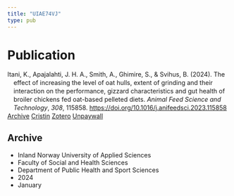 ```yaml
---
title: "UIAE74VJ"
type: pub
---
```

<h1>Publication</h1>
<article id="csl-bib-container-UIAE74VJ" class="csl-bib-container">
  <div class="csl-bib-body" style="line-height: 1.35; padding-left: 1em; text-indent:-1em;">
  <div class="csl-entry">Itani, K., Apajalahti, J. H. A., Smith, A., Ghimire, S., &amp; Svihus, B. (2024). The effect of increasing the level of oat hulls, extent of grinding and their interaction on the performance, gizzard characteristics and gut health of broiler chickens fed oat-based pelleted diets. <i>Animal Feed Science and Technology</i>, <i>308</i>, 115858. <a href="https://doi.org/10.1016/j.anifeedsci.2023.115858">https://doi.org/10.1016/j.anifeedsci.2023.115858</a></div>
</div>
  <div class="csl-bib-buttons">
    <a href="#taxonomy-article-UIAE74VJ" class="csl-bib-button">Archive</a>
    <a href="https://app.cristin.no/results/show.jsf?id=2237896" alt="Cristin URL" class="csl-bib-button">Cristin</a>
    <a href="http://zotero.org/groups/5402882/items/UIAE74VJ" alt="Zotero URL" class="csl-bib-button">Zotero</a>
    <a href="https://doi.org/10.1016/j.anifeedsci.2023.115858" class="csl-bib-button">Unpaywall</a>
  </div>
  <div id="csl-bib-meta-container-UIAE74VJ"></div>
</article>
<div id="csl-bib-meta-UIAE74VJ" class="csl-bib-meta">
  <article id="taxonomy-article-UIAE74VJ" class="taxonomy-article">
    <h1>Archive</h1>
    <ul>
      <li>Inland Norway University of Applied Sciences</li>
      <li>Faculty of Social and Health Sciences</li>
      <li>Department of Public Health and Sport Sciences</li>
      <li>2024</li>
      <li>January</li>
    </ul>
  </article>
</div>
